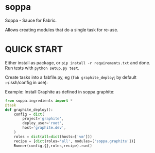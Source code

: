 soppa
=====

Soppa - Sauce for Fabric.

Allows creating modules that do a single task for re-use.

QUICK START
===========

Either install as package, or `pip install -r requirements.txt` and done.
Run tests with `python setup.py test`.

Create tasks into a fabfile.py, eg (`fab graphite_deploy`; by default ~/.ssh/config in use):

Example: Install Graphite as defined in soppa.graphite:
```python
from soppa.ingredients import *
@task
def graphite_deploy():
    config = dict(
        project='graphite',
        deploy_user='root',
        host='graphite.dev',
    )
    roles = dict(all=dict(hosts=['vm']))
    recipe = [dict(roles='all', modules=['soppa.graphite'])]
    Runner(config,{},roles,recipe).run()
```

